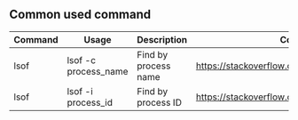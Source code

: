 
## Common used command

Command | Usage | Description | Comment
--- | --- | --- | --- |
lsof | lsof -c process_name | Find by process name | https://stackoverflow.com/a/38732186/5897113
lsof | lsof -i process_id | Find by process ID | https://stackoverflow.com/a/38732186/5897113

